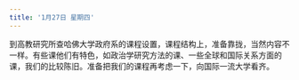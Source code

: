 ```yaml
---
title: '1月27日 星期四'
---
```

到高教研究所查哈佛大学政府系的课程设置，课程结构上，准备靠拢，当然内容不一样。有些课他们有特色，如政治学研究方法的课、一些全球和国际关系方面的课，我们的比较陈旧。准备把我们的课程再考虑一下，向国际一流大学看齐。